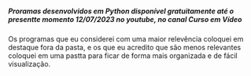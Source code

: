 <h5>Proramas desenvolvidos em Python disponível gratuitamente até o presentte momento 12/07/2023 no youtube, no canal <b>Curso em Vídeo</b></h5>

Os programas que eu considerei com uma maior relevência coloquei em destaque fora da pasta, e os que eu acredito que são menos relevantes coloquei em uma pastta para ficar de forma mais organizada e de fácil visualização.
